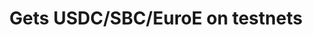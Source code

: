 ---
title: Gets USDC/SBC/EuroE on testnets
api:
  file: swagger (2).json
  operationId: Faucet
hidden: false
---